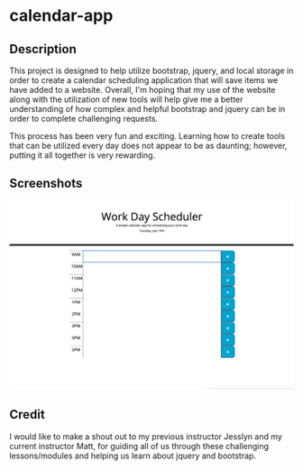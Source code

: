 # calendar-app

## Description
This project is designed to help utilize bootstrap, jquery, and local storage in order to create a calendar scheduling application that will save items we have added to a website. Overall, I'm hoping that my use of the website along with the utilization of new tools will help give me a better understanding of how complex and helpful bootstrap and jquery can be in order to complete challenging requests. 

This process has been very fun and exciting. Learning how to create tools that can be utilized every day does not appear to be as daunting; however, putting it all together is very rewarding. 

## Screenshots
![work-day-scheduler](https://github.com/nbwong1/calendar-app/blob/main/work-day-scheduler.png)

## Credit
I would like to make a shout out to my previous instructor Jesslyn and my current instructor Matt, for guiding all of us through these challenging lessons/modules and helping us learn about jquery and bootstrap. 
